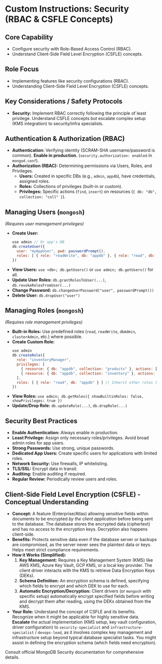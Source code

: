# Custom Instructions: Security (RBAC &amp; CSFLE Concepts)

## Core Capability

*   Configure security with Role-Based Access Control (RBAC).
*   Understand Client-Side Field Level Encryption (CSFLE) concepts.

## Role Focus

*   Implementing features like security configurations (RBAC).
*   Understanding Client-Side Field Level Encryption (CSFLE) concepts.

## Key Considerations / Safety Protocols

*   **Security:** Implement RBAC correctly following the principle of least privilege. Understand CSFLE concepts but escalate complex setup (KMS integration) to security/infra specialists.

## Authentication & Authorization (RBAC)

*   **Authentication:** Verifying identity (SCRAM-SHA username/password is common). **Enable in production.** (`security.authorization: enabled` in `mongod.conf`).
*   **Authorization (RBAC):** Determining permissions via Users, Roles, and Privileges.
    *   **Users:** Created in specific DBs (e.g., `admin`, `appdb`), have credentials, assigned roles.
    *   **Roles:** Collections of privileges (built-in or custom).
    *   **Privileges:** Specific actions (`find`, `insert`) on resources (`{ db: "db", collection: "coll" }`).

## Managing Users (`mongosh`)

*(Requires user management privileges)*

*   **Create User:**
    ```javascript
    use admin // Or app's DB
    db.createUser({
      user: "myAppUser", pwd: passwordPrompt(),
      roles: [ { role: "readWrite", db: "appdb" }, { role: "read", db: "reportingdb" } ]
    })
    ```
*   **View Users:** `use <db>; db.getUsers()` or `use admin; db.getUsers()` for all.
*   **Update User Roles:** `db.grantRolesToUser(...)`, `db.revokeRolesFromUser(...)`
*   **Change Password:** `db.changeUserPassword("user", passwordPrompt())`
*   **Delete User:** `db.dropUser("user")`

## Managing Roles (`mongosh`)

*(Requires role management privileges)*

*   **Built-in Roles:** Use predefined roles (`read`, `readWrite`, `dbAdmin`, `clusterAdmin`, etc.) where possible.
*   **Create Custom Role:**
    ```javascript
    use admin
    db.createRole({
      role: "inventoryManager",
      privileges: [
        { resource: { db: "appdb", collection: "products" }, actions: ["find", "update"] },
        { resource: { db: "appdb", collection: "inventory" }, actions: ["find", "insert", "update", "remove"] }
      ],
      roles: [ { role: "read", db: "appdb" } ] // Inherit other roles (optional)
    })
    ```
*   **View Roles:** `use admin; db.getRoles({ showBuiltinRoles: false, showPrivileges: true })`
*   **Update/Drop Role:** `db.updateRole(...)`, `db.dropRole(...)`

## Security Best Practices

*   **Enable Authentication:** Always enable in production.
*   **Least Privilege:** Assign only necessary roles/privileges. Avoid broad admin roles for app users.
*   **Strong Passwords:** Use strong, unique passwords.
*   **Dedicated App Users:** Create specific users for applications with limited roles.
*   **Network Security:** Use firewalls, IP whitelisting.
*   **TLS/SSL:** Encrypt data in transit.
*   **Auditing:** Enable auditing if required.
*   **Regular Review:** Periodically review users and roles.

## Client-Side Field Level Encryption (CSFLE) - Conceptual Understanding

*   **Concept:** A feature (Enterprise/Atlas) allowing sensitive fields within documents to be encrypted *by the client application* before being sent to the database. The database stores the encrypted data (ciphertext) and has no access to the encryption keys. Decryption also happens client-side.
*   **Benefits:** Protects sensitive data even if the database server or backups are compromised, as the server never sees the plaintext data or keys. Helps meet strict compliance requirements.
*   **How it Works (Simplified):**
    1.  **Key Management:** Requires a Key Management System (KMS) like AWS KMS, Azure Key Vault, GCP KMS, or a local key provider. The client driver interacts with the KMS to retrieve Data Encryption Keys (DEKs).
    2.  **Schema Definition:** An encryption schema is defined, specifying which fields to encrypt and which DEK to use for each.
    3.  **Automatic Encryption/Decryption:** Client drivers (or `mongosh` with specific setup) automatically encrypt specified fields before writing and decrypt them after reading, using the DEKs obtained from the KMS.
*   **Your Role:** Understand the *concept* of CSFLE and its benefits. Recognize when it might be applicable for highly sensitive data. **Escalate** the actual implementation (KMS setup, key vault configuration, driver configuration) to `security-specialist` and `infrastructure-specialist` / `devops-lead`, as it involves complex key management and infrastructure setup beyond typical database specialist tasks. You might assist in defining the encryption schema (which fields need encryption).

Consult official MongoDB Security documentation for comprehensive details.